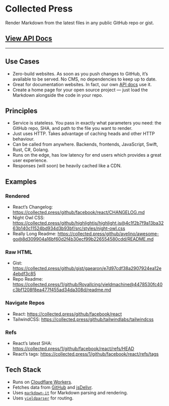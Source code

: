 # Collected Press

Render Markdown from the latest files in any public GitHub repo or gist.

## [View API Docs](https://collected.press/docs/api)

----

## Use Cases

- Zero-build websites. As soon as you push changes to GitHub, it’s available to be served. No CMS, no dependencies to keep up to date.
- Great for documentation websites. In fact, our own [API docs](https://collected.press/docs/api) use it.
- Create a home page for your open source project — just load the Markdown alongside the code in your repo.

## Principles

- Service is stateless. You pass in exactly what parameters you need: the GitHub repo, SHA, and path to the file you want to render.
- Just uses HTTP. Takes advantage of caching heads and other HTTP behaviour.
- Can be called from anywhere. Backends, frontends, JavaScript, Swift, Rust, C#, Golang.
- Runs on the edge, has low latency for end users which provides a great user experience.
- Responses (will soon) be heavily cached like a CDN.

## Examples

### Rendered

- React’s Changelog: https://collected.press/github/facebook/react/CHANGELOG.md
- Night Owl CSS: https://collected.press/github/highlightjs/highlight.js@4c1f2b7f9a13ba3263b140c11524bd934d3b93bf/src/styles/night-owl.css
- Really Long Readme: https://collected.press/github/avelino/awesome-go@8d309904a16bf60d2f4b30ecf99b226554580cdd/README.md

### Raw HTML

- Gist: https://collected.press/github/gist/gaearon/e7d97cdf38a2907924ea12e4ebdf3c85
- Repo Readme: https://collected.press/1/github/RoyalIcing/yieldmachine@4478530fc40c3bf1208f8ea477f455ad34da308d/readme.md

### Navigate Repos

- React: https://collected.press/github/facebook/react
- TailwindCSS: https://collected.press/github/tailwindlabs/tailwindcss

### Refs

- React’s latest SHA: https://collected.press/1/github/facebook/react/refs/HEAD
- React’s tags: https://collected.press/1/github/facebook/react/refs/tags

## Tech Stack

- Runs on [Cloudflare Workers](https://developers.cloudflare.com/workers/).
- Fetches data from [GitHub](https://github.com/) and [jsDelivr](https://www.jsdelivr.com/?docs=gh).
- Uses [`markdown-it`](https://github.com/markdown-it/markdown-it) for Markdown parsing and rendering.
- Uses [`yieldparser`](https://github.com/RoyalIcing/yieldparser) for routing.
